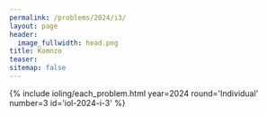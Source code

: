 ```yaml
---
permalink: /problems/2024/i3/
layout: page
header:
  image_fullwidth: head.png
title: Komnzo
teaser: 
sitemap: false
---
```


{% include ioling/each_problem.html year=2024 round='Individual' number=3 id='iol-2024-i-3' %}